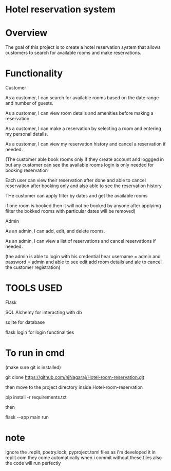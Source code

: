 # Hotel reservation system

# Overview
The goal of this project is to create a hotel reservation system that allows customers to search for available rooms and make reservations.

# Functionality
Customer

As a customer, I can search for available rooms based on the date range and number of guests.

As a customer, I can view room details and amenities before making a reservation.

As a customer, I can make a reservation by selecting a room and entering my personal details.

As a customer, I can view my reservation history and cancel a reservation if needed.


(The customer able book rooms only if they create account and loggged in but any customer can see the available rooms login is only needed for booking reservation

Each user can view their reservation after done and able to cancel reservation after booking only and also able to see the reservation history

THe customer can apply filter by dates and get the available rooms 

if one room is booked then it will not be booked by anyone after applyimg filter the bokked rooms with particular dates will be removed)


Admin

As an admin, I can add, edit, and delete rooms.

As an admin, I can view a list of reservations and cancel reservations if needed.


(the admin is able to login with his credential hear username = admin and password = admin and able to see edit add room details and ale to cancel the customer registration)

# TOOLS USED

Flask

SQL Alchemy for interacting with db

sqlite for database

flask login for login functinalities


# To run in cmd

(make sure git is installed)

git clone https://github.com/njNagaraj/Hotel-room-reservation.git

then move to the project directory inside Hotel-room-reservation 

pip install -r requirements.txt

then

flask --app main run

# note

ignore the .replit, poetry.lock, pyproject.toml files as i'm developed it in replit.com they come automatically when i commit without these files also the code will run perfectly
